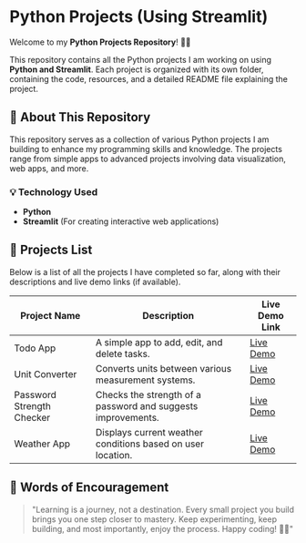 # Python Projects (Using Streamlit)

Welcome to my **Python Projects Repository**! 🐍✨

This repository contains all the Python projects I am working on using **Python and Streamlit**. Each project is organized with its own folder, containing the code, resources, and a detailed README file explaining the project.

## 📌 About This Repository
This repository serves as a collection of various Python projects I am building to enhance my programming skills and knowledge. The projects range from simple apps to advanced projects involving data visualization, web apps, and more.

### 💡 Technology Used
- **Python**
- **Streamlit** (For creating interactive web applications)

## 🚀 Projects List
Below is a list of all the projects I have completed so far, along with their descriptions and live demo links (if available).

| Project Name                  | Description                                                      | Live Demo Link |
|-------------------------------|------------------------------------------------------------------|----------------|
| Todo App                      | A simple app to add, edit, and delete tasks.                    | [Live Demo](#) |
| Unit Converter                | Converts units between various measurement systems.            | [Live Demo](https://python-unit-converter-09.streamlit.app/) |
| Password Strength Checker     | Checks the strength of a password and suggests improvements.   | [Live Demo](#) |
| Weather App                   | Displays current weather conditions based on user location.    | [Live Demo](#) |



## 🌟 Words of Encouragement
> "Learning is a journey, not a destination. Every small project you build brings you one step closer to mastery. Keep experimenting, keep building, and most importantly, enjoy the process. Happy coding! 🚀✨"
